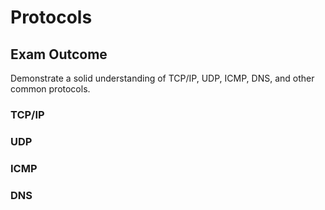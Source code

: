 # Protocols

## Exam Outcome

Demonstrate a solid understanding of TCP/IP, UDP, ICMP, DNS, and other common protocols.

### TCP/IP

### UDP

### ICMP

### DNS